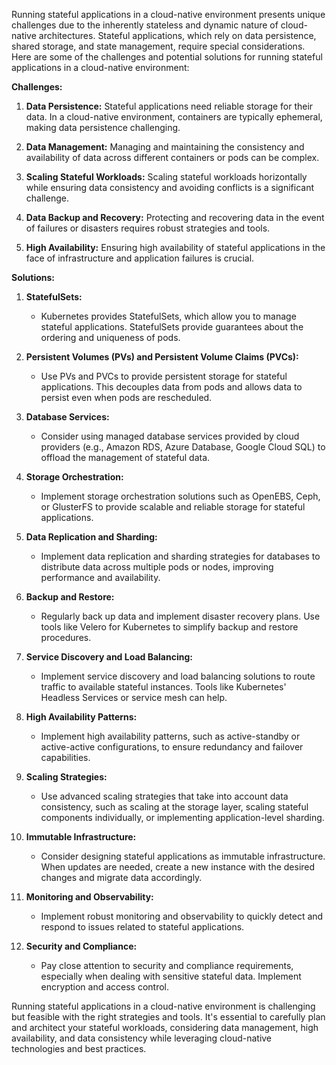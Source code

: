 Running stateful applications in a cloud-native environment presents unique challenges due to the inherently stateless and dynamic nature of cloud-native architectures. Stateful applications, which rely on data persistence, shared storage, and state management, require special considerations. Here are some of the challenges and potential solutions for running stateful applications in a cloud-native environment:

**Challenges:**

1. **Data Persistence:** Stateful applications need reliable storage for their data. In a cloud-native environment, containers are typically ephemeral, making data persistence challenging.

2. **Data Management:** Managing and maintaining the consistency and availability of data across different containers or pods can be complex.

3. **Scaling Stateful Workloads:** Scaling stateful workloads horizontally while ensuring data consistency and avoiding conflicts is a significant challenge.

4. **Data Backup and Recovery:** Protecting and recovering data in the event of failures or disasters requires robust strategies and tools.

5. **High Availability:** Ensuring high availability of stateful applications in the face of infrastructure and application failures is crucial.

**Solutions:**

1. **StatefulSets:**
   - Kubernetes provides StatefulSets, which allow you to manage stateful applications. StatefulSets provide guarantees about the ordering and uniqueness of pods.

2. **Persistent Volumes (PVs) and Persistent Volume Claims (PVCs):**
   - Use PVs and PVCs to provide persistent storage for stateful applications. This decouples data from pods and allows data to persist even when pods are rescheduled.

3. **Database Services:**
   - Consider using managed database services provided by cloud providers (e.g., Amazon RDS, Azure Database, Google Cloud SQL) to offload the management of stateful data.

4. **Storage Orchestration:**
   - Implement storage orchestration solutions such as OpenEBS, Ceph, or GlusterFS to provide scalable and reliable storage for stateful applications.

5. **Data Replication and Sharding:**
   - Implement data replication and sharding strategies for databases to distribute data across multiple pods or nodes, improving performance and availability.

6. **Backup and Restore:**
   - Regularly back up data and implement disaster recovery plans. Use tools like Velero for Kubernetes to simplify backup and restore procedures.

7. **Service Discovery and Load Balancing:**
   - Implement service discovery and load balancing solutions to route traffic to available stateful instances. Tools like Kubernetes' Headless Services or service mesh can help.

8. **High Availability Patterns:**
   - Implement high availability patterns, such as active-standby or active-active configurations, to ensure redundancy and failover capabilities.

9. **Scaling Strategies:**
   - Use advanced scaling strategies that take into account data consistency, such as scaling at the storage layer, scaling stateful components individually, or implementing application-level sharding.

10. **Immutable Infrastructure:**
    - Consider designing stateful applications as immutable infrastructure. When updates are needed, create a new instance with the desired changes and migrate data accordingly.

11. **Monitoring and Observability:**
    - Implement robust monitoring and observability to quickly detect and respond to issues related to stateful applications.

12. **Security and Compliance:**
    - Pay close attention to security and compliance requirements, especially when dealing with sensitive stateful data. Implement encryption and access control.

Running stateful applications in a cloud-native environment is challenging but feasible with the right strategies and tools. It's essential to carefully plan and architect your stateful workloads, considering data management, high availability, and data consistency while leveraging cloud-native technologies and best practices.